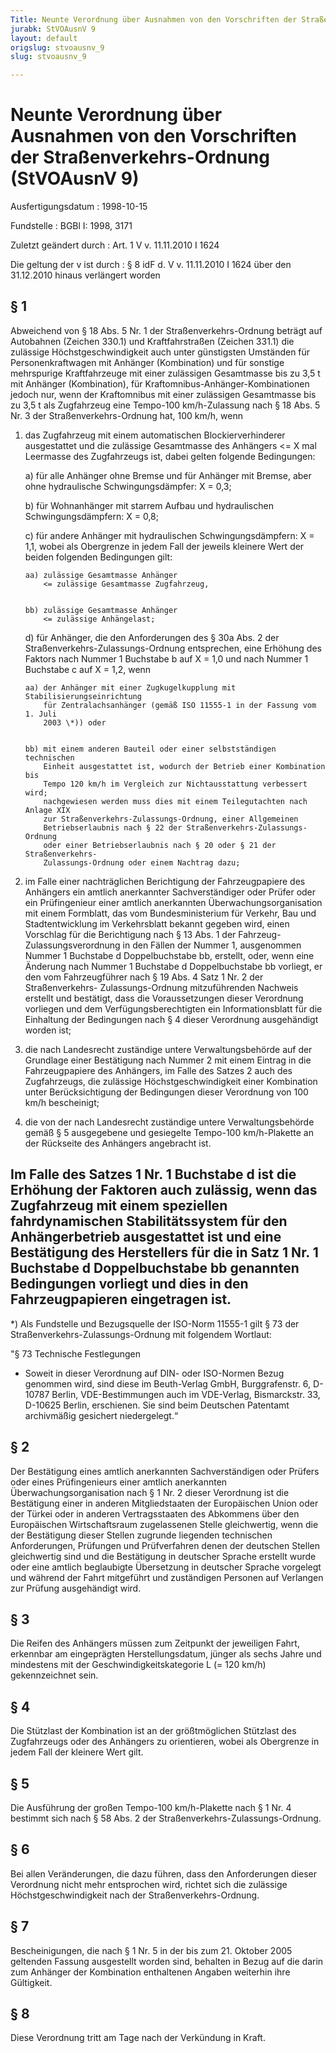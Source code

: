 ```yaml
---
Title: Neunte Verordnung über Ausnahmen von den Vorschriften der Straßenverkehrs-Ordnung
jurabk: StVOAusnV 9
layout: default
origslug: stvoausnv_9
slug: stvoausnv_9

---
```


# Neunte Verordnung über Ausnahmen von den Vorschriften der Straßenverkehrs-Ordnung (StVOAusnV 9)

Ausfertigungsdatum
:   1998-10-15

Fundstelle
:   BGBl I: 1998, 3171

Zuletzt geändert durch
:   Art. 1 V v. 11.11.2010 I 1624

Die geltung der v ist durch
:   § 8 idF d. V v. 11.11.2010 I 1624 über den 31.12.2010 hinaus verlängert worden


## § 1

Abweichend von § 18 Abs. 5 Nr. 1 der Straßenverkehrs-Ordnung beträgt
auf Autobahnen (Zeichen 330.1) und Kraftfahrstraßen (Zeichen 331.1)
die zulässige Höchstgeschwindigkeit auch unter günstigsten Umständen
für Personenkraftwagen mit Anhänger (Kombination) und für sonstige
mehrspurige Kraftfahrzeuge mit einer zulässigen Gesamtmasse bis zu 3,5
t mit Anhänger (Kombination), für Kraftomnibus-Anhänger-Kombinationen
jedoch nur, wenn der Kraftomnibus mit einer zulässigen Gesamtmasse bis
zu 3,5 t als Zugfahrzeug eine Tempo-100 km/h-Zulassung nach § 18 Abs.
5 Nr. 3 der Straßenverkehrs-Ordnung hat, 100 km/h, wenn

1.  das Zugfahrzeug mit einem automatischen Blockierverhinderer
    ausgestattet und die zulässige Gesamtmasse des Anhängers
    <= X mal Leermasse des Zugfahrzeugs ist, dabei gelten folgende
    Bedingungen:

    a)  für alle Anhänger ohne Bremse und für Anhänger mit Bremse, aber ohne
        hydraulische Schwingungsdämpfer: X = 0,3;


    b)  für Wohnanhänger mit starrem Aufbau und hydraulischen
        Schwingungsdämpfern: X = 0,8;


    c)  für andere Anhänger mit hydraulischen Schwingungsdämpfern: X = 1,1,
        wobei als Obergrenze in jedem Fall der jeweils kleinere Wert der
        beiden folgenden Bedingungen gilt:

        aa) zulässige Gesamtmasse Anhänger
            <= zulässige Gesamtmasse Zugfahrzeug,


        bb) zulässige Gesamtmasse Anhänger
            <= zulässige Anhängelast;





    d)  für Anhänger, die den Anforderungen des § 30a Abs. 2 der
        Straßenverkehrs-Zulassungs-Ordnung entsprechen, eine Erhöhung des
        Faktors nach Nummer 1 Buchstabe b auf X = 1,0 und nach Nummer 1
        Buchstabe c auf X = 1,2, wenn

        aa) der Anhänger mit einer Zugkugelkupplung mit Stabilisierungseinrichtung
            für Zentralachsanhänger (gemäß ISO 11555-1 in der Fassung vom 1. Juli
            2003 \*)) oder


        bb) mit einem anderen Bauteil oder einer selbstständigen technischen
            Einheit ausgestattet ist, wodurch der Betrieb einer Kombination bis
            Tempo 120 km/h im Vergleich zur Nichtausstattung verbessert wird;
            nachgewiesen werden muss dies mit einem Teilegutachten nach Anlage XIX
            zur Straßenverkehrs-Zulassungs-Ordnung, einer Allgemeinen
            Betriebserlaubnis nach § 22 der Straßenverkehrs-Zulassungs-Ordnung
            oder einer Betriebserlaubnis nach § 20 oder § 21 der Straßenverkehrs-
            Zulassungs-Ordnung oder einem Nachtrag dazu;








2.  im Falle einer nachträglichen Berichtigung der Fahrzeugpapiere des
    Anhängers ein amtlich anerkannter Sachverständiger oder Prüfer oder
    ein Prüfingenieur einer amtlich anerkannten Überwachungsorganisation
    mit einem Formblatt, das vom Bundesministerium für Verkehr, Bau und
    Stadtentwicklung im Verkehrsblatt bekannt gegeben wird, einen
    Vorschlag für die Berichtigung nach § 13 Abs. 1 der Fahrzeug-
    Zulassungsverordnung in den Fällen der Nummer 1, ausgenommen Nummer 1
    Buchstabe d Doppelbuchstabe bb, erstellt, oder, wenn eine Änderung
    nach Nummer 1 Buchstabe d Doppelbuchstabe bb vorliegt, er den vom
    Fahrzeugführer nach § 19 Abs. 4 Satz 1 Nr. 2 der Straßenverkehrs-
    Zulassungs-Ordnung mitzuführenden Nachweis erstellt und bestätigt,
    dass die Voraussetzungen dieser Verordnung vorliegen und dem
    Verfügungsberechtigten ein Informationsblatt für die Einhaltung der
    Bedingungen nach § 4 dieser Verordnung ausgehändigt worden ist;


3.  die nach Landesrecht zuständige untere Verwaltungsbehörde auf der
    Grundlage einer Bestätigung nach Nummer 2 mit einem Eintrag in die
    Fahrzeugpapiere des Anhängers, im Falle des Satzes 2 auch des
    Zugfahrzeugs, die zulässige Höchstgeschwindigkeit einer Kombination
    unter Berücksichtigung der Bedingungen dieser Verordnung von 100 km/h
    bescheinigt;


4.  die von der nach Landesrecht zuständige untere Verwaltungsbehörde
    gemäß § 5 ausgegebene und gesiegelte Tempo-100 km/h-Plakette an der
    Rückseite des Anhängers angebracht ist.



Im Falle des Satzes 1 Nr. 1 Buchstabe d ist die Erhöhung der Faktoren
auch zulässig, wenn das Zugfahrzeug mit einem speziellen
fahrdynamischen Stabilitätssystem für den Anhängerbetrieb ausgestattet
ist und eine Bestätigung des Herstellers für die in Satz 1 Nr. 1
Buchstabe d Doppelbuchstabe bb genannten Bedingungen vorliegt und dies
in den Fahrzeugpapieren eingetragen ist.
-----

\*) Als Fundstelle und Bezugsquelle der ISO-Norm 11555-1 gilt § 73 der
    Straßenverkehrs-Zulassungs-Ordnung mit folgendem Wortlaut:



"§ 73
Technische Festlegungen

*   Soweit in dieser Verordnung auf DIN- oder ISO-Normen Bezug genommen
    wird, sind diese im Beuth-Verlag GmbH, Burggrafenstr. 6, D-10787
    Berlin, VDE-Bestimmungen auch im VDE-Verlag, Bismarckstr. 33, D-10625
    Berlin, erschienen. Sie sind beim Deutschen Patentamt archivmäßig
    gesichert niedergelegt.“





## § 2

Der Bestätigung eines amtlich anerkannten Sachverständigen oder
Prüfers oder eines Prüfingenieurs einer amtlich anerkannten
Überwachungsorganisation nach § 1 Nr. 2 dieser Verordnung ist die
Bestätigung einer in anderen Mitgliedstaaten der Europäischen Union
oder der Türkei oder in anderen Vertragsstaaten des Abkommens über den
Europäischen Wirtschaftsraum zugelassenen Stelle gleichwertig, wenn
die der Bestätigung dieser Stellen zugrunde liegenden technischen
Anforderungen, Prüfungen und Prüfverfahren denen der deutschen Stellen
gleichwertig sind und die Bestätigung in deutscher Sprache erstellt
wurde oder eine amtlich beglaubigte Übersetzung in deutscher Sprache
vorgelegt und während der Fahrt mitgeführt und zuständigen Personen
auf Verlangen zur Prüfung ausgehändigt wird.


## § 3

Die Reifen des Anhängers müssen zum Zeitpunkt der jeweiligen Fahrt,
erkennbar am eingeprägten Herstellungsdatum, jünger als sechs Jahre
und mindestens mit der Geschwindigkeitskategorie L (= 120 km/h)
gekennzeichnet sein.


## § 4

Die Stützlast der Kombination ist an der größtmöglichen Stützlast des
Zugfahrzeugs oder des Anhängers zu orientieren, wobei als Obergrenze
in jedem Fall der kleinere Wert gilt.


## § 5

Die Ausführung der großen Tempo-100 km/h-Plakette nach § 1 Nr. 4
bestimmt sich nach § 58 Abs. 2 der Straßenverkehrs-Zulassungs-Ordnung.


## § 6

Bei allen Veränderungen, die dazu führen, dass den Anforderungen
dieser Verordnung nicht mehr entsprochen wird, richtet sich die
zulässige Höchstgeschwindigkeit nach der Straßenverkehrs-Ordnung.


## § 7

Bescheinigungen, die nach § 1 Nr. 5 in der bis zum 21. Oktober 2005
geltenden Fassung ausgestellt worden sind, behalten in Bezug auf die
darin zum Anhänger der Kombination enthaltenen Angaben weiterhin ihre
Gültigkeit.


## § 8

Diese Verordnung tritt am Tage nach der Verkündung in Kraft.

